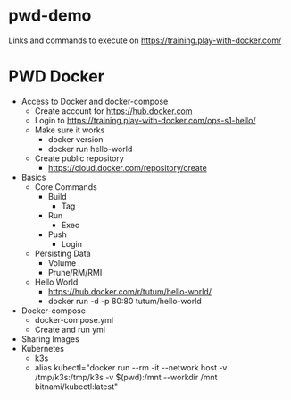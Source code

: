 # pwd-demo
Links and commands to execute on https://training.play-with-docker.com/

# PWD Docker
- Access to Docker and docker-compose
    - Create account for https://hub.docker.com
    - Login to https://training.play-with-docker.com/ops-s1-hello/
    - Make sure it works
        - docker version
        - docker run hello-world
    - Create public repository
        - https://cloud.docker.com/repository/create
- Basics
    - Core Commands
        - Build
            - Tag
        - Run
            - Exec
        - Push
            - Login
    - Persisting Data
        - Volume
        - Prune/RM/RMI
    - Hello World
        - https://hub.docker.com/r/tutum/hello-world/
        - docker run -d -p 80:80 tutum/hello-world
- Docker-compose
    - docker-compose.yml
    - Create and run yml
- Sharing Images
- Kubernetes
    - k3s
    - alias kubectl="docker run --rm -it --network host -v /tmp/k3s:/tmp/k3s -v $(pwd):/mnt --workdir /mnt bitnami/kubectl:latest"

